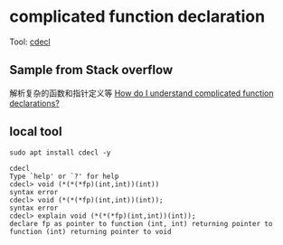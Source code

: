 
# complicated function declaration

Tool: [cdecl](https://cdecl.org/)

## Sample from Stack overflow

解析复杂的函数和指针定义等
[How do I understand complicated function declarations?](https://stackoverflow.com/a/2663377)

## local tool

``` shell
sudo apt install cdecl -y

cdecl
Type `help' or `?' for help
cdecl> void (*(*(*fp)(int,int))(int))
syntax error
cdecl> void (*(*(*fp)(int,int))(int));
syntax error
cdecl> explain void (*(*(*fp)(int,int))(int));
declare fp as pointer to function (int, int) returning pointer to function (int) returning pointer to void
```
